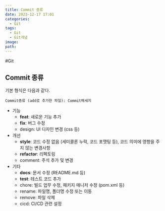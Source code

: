 ```yaml
---
title: Commit 종류
date: 2023-12-17 17:01
categories:
  - Git
tags:
  - Git
  - Git개념
image: 
path:
---
```

#Git

## Commit 종류
기본 형식은 다음과 같다.
```
Commit종류 (add로 추가한 파일): Commit메세지
```


- 기능 
    - **feat**: 새로운 기능 추가
    - **fix**: 버그 수정
    - design: UI 디자인 변경 (css 등)
- 개선
    - **style**: 코드 수정 없음 (세미콜론 누락, 코드 포맷팅 등), 코드 의미에 영향을 주지 않는 변경사항
    - **refactor**: 리펙토링
    - comment: 주석 추가 및 변경
- 기타
    - **docs**: 문서 수정 (README.md 등)
    - **test**: 테스트 코드 추가
    - chore: 빌드 업무 수정, 패키지 매니저 수정 (pom.xml 등)
    - rename: 파일명, 폴더명 수정 또는 이동
    - remove: 파일 삭제
    - cicd: CI/CD 관련 설정